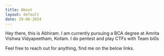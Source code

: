 ```yaml
---
title: About
layout: default
date: 29-06-2024
---
```



Hey there, this is Abhiram. I am currently pursuing a BCA degree at Amrita Vishwa Vidyapeetham, Kollam. I do pentest and play CTFs with Team bi0s

Feel free to reach out for anything, find me on the below links.
